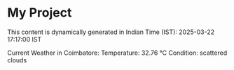 # My Project

This content is dynamically generated in Indian Time (IST): 2025-03-22 17:17:00 IST


Current Weather in Coimbatore:
Temperature: 32.76 °C
Condition: scattered clouds
